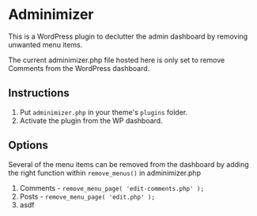 # Adminimizer
This is a WordPress plugin to declutter the admin dashboard by removing unwanted menu items. 

The current adminimizer.php file hosted here is only set to remove Comments from the WordPress dashboard. 

## Instructions
1. Put `adminimizer.php` in your theme's `plugins` folder. 
2. Activate the plugin from the WP dashboard.

## Options
Several of the menu items can be removed from the dashboard by adding the right function within `remove_menus()` in adminimizer.php

1. Comments - `remove_menu_page( 'edit-comments.php' );`
2. Posts - `remove_menu_page( 'edit.php' );`
3. asdf
